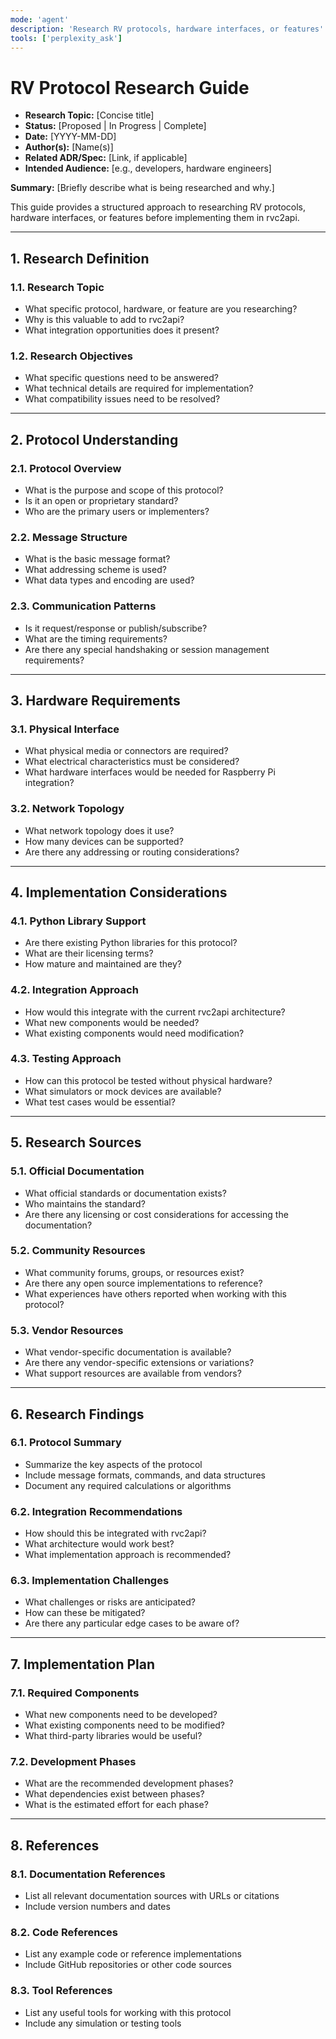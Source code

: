```yaml
---
mode: 'agent'
description: 'Research RV protocols, hardware interfaces, or features'
tools: ['perplexity_ask']
---
```


# RV Protocol Research Guide

- **Research Topic:** [Concise title]
- **Status:** [Proposed | In Progress | Complete]
- **Date:** [YYYY-MM-DD]
- **Author(s):** [Name(s)]
- **Related ADR/Spec:** [Link, if applicable]
- **Intended Audience:** [e.g., developers, hardware engineers]

**Summary:**
[Briefly describe what is being researched and why.]

This guide provides a structured approach to researching RV protocols, hardware interfaces, or features before implementing them in rvc2api.

---

## 1. Research Definition

### 1.1. Research Topic
- What specific protocol, hardware, or feature are you researching?
- Why is this valuable to add to rvc2api?
- What integration opportunities does it present?

### 1.2. Research Objectives
- What specific questions need to be answered?
- What technical details are required for implementation?
- What compatibility issues need to be resolved?

---

## 2. Protocol Understanding

### 2.1. Protocol Overview
- What is the purpose and scope of this protocol?
- Is it an open or proprietary standard?
- Who are the primary users or implementers?

### 2.2. Message Structure
- What is the basic message format?
- What addressing scheme is used?
- What data types and encoding are used?

### 2.3. Communication Patterns
- Is it request/response or publish/subscribe?
- What are the timing requirements?
- Are there any special handshaking or session management requirements?

---

## 3. Hardware Requirements

### 3.1. Physical Interface
- What physical media or connectors are required?
- What electrical characteristics must be considered?
- What hardware interfaces would be needed for Raspberry Pi integration?

### 3.2. Network Topology
- What network topology does it use?
- How many devices can be supported?
- Are there any addressing or routing considerations?

---

## 4. Implementation Considerations

### 4.1. Python Library Support
- Are there existing Python libraries for this protocol?
- What are their licensing terms?
- How mature and maintained are they?

### 4.2. Integration Approach
- How would this integrate with the current rvc2api architecture?
- What new components would be needed?
- What existing components would need modification?

### 4.3. Testing Approach
- How can this protocol be tested without physical hardware?
- What simulators or mock devices are available?
- What test cases would be essential?

---

## 5. Research Sources

### 5.1. Official Documentation
- What official standards or documentation exists?
- Who maintains the standard?
- Are there any licensing or cost considerations for accessing the documentation?

### 5.2. Community Resources
- What community forums, groups, or resources exist?
- Are there any open source implementations to reference?
- What experiences have others reported when working with this protocol?

### 5.3. Vendor Resources
- What vendor-specific documentation is available?
- Are there any vendor-specific extensions or variations?
- What support resources are available from vendors?

---

## 6. Research Findings

### 6.1. Protocol Summary
- Summarize the key aspects of the protocol
- Include message formats, commands, and data structures
- Document any required calculations or algorithms

### 6.2. Integration Recommendations
- How should this be integrated with rvc2api?
- What architecture would work best?
- What implementation approach is recommended?

### 6.3. Implementation Challenges
- What challenges or risks are anticipated?
- How can these be mitigated?
- Are there any particular edge cases to be aware of?

---

## 7. Implementation Plan

### 7.1. Required Components
- What new components need to be developed?
- What existing components need to be modified?
- What third-party libraries would be useful?

### 7.2. Development Phases
- What are the recommended development phases?
- What dependencies exist between phases?
- What is the estimated effort for each phase?

---

## 8. References

### 8.1. Documentation References
- List all relevant documentation sources with URLs or citations
- Include version numbers and dates

### 8.2. Code References
- List any example code or reference implementations
- Include GitHub repositories or other code sources

### 8.3. Tool References
- List any useful tools for working with this protocol
- Include any simulation or testing tools
